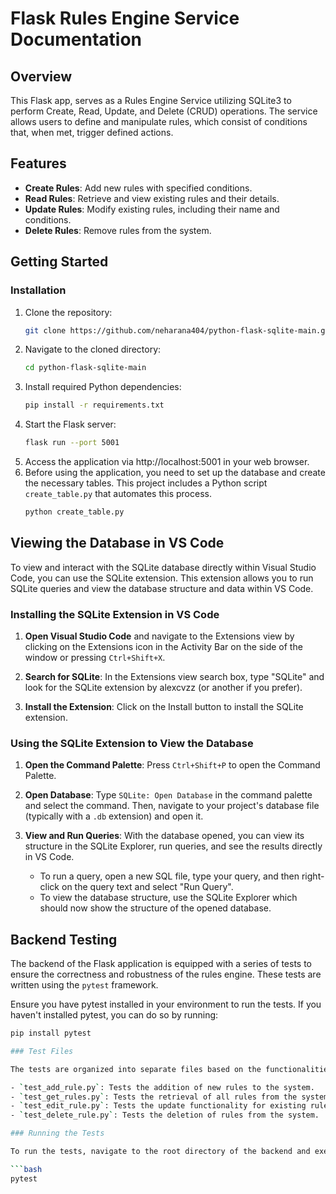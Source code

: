 # Flask Rules Engine Service Documentation

## Overview

This Flask app, serves as a Rules Engine Service utilizing SQLite3 to perform Create, Read, Update, and Delete (CRUD) operations. The service allows users to define and manipulate rules, which consist of conditions that, when met, trigger defined actions.

## Features

- **Create Rules**: Add new rules with specified conditions.
- **Read Rules**: Retrieve and view existing rules and their details.
- **Update Rules**: Modify existing rules, including their name and conditions.
- **Delete Rules**: Remove rules from the system.

## Getting Started

### Installation

1. Clone the repository:
   ```bash
   git clone https://github.com/neharana404/python-flask-sqlite-main.git
2. Navigate to the cloned directory:
   ```bash
   cd python-flask-sqlite-main
4. Install required Python dependencies:
   ```bash
   pip install -r requirements.txt
6. Start the Flask server:
   ```bash
   flask run --port 5001
8. Access the application via http://localhost:5001 in your web browser.
9. Before using the application, you need to set up the database and create the necessary tables. This project includes a Python script `create_table.py` that        automates this process.
   ```bash
   python create_table.py

## Viewing the Database in VS Code

To view and interact with the SQLite database directly within Visual Studio Code, you can use the SQLite extension. This extension allows you to run SQLite queries and view the database structure and data within VS Code.

### Installing the SQLite Extension in VS Code

1. **Open Visual Studio Code** and navigate to the Extensions view by clicking on the Extensions icon in the Activity Bar on the side of the window or pressing `Ctrl+Shift+X`.

2. **Search for SQLite**: In the Extensions view search box, type "SQLite" and look for the SQLite extension by alexcvzz (or another if you prefer).

3. **Install the Extension**: Click on the Install button to install the SQLite extension.

### Using the SQLite Extension to View the Database

1. **Open the Command Palette**: Press `Ctrl+Shift+P` to open the Command Palette.

2. **Open Database**: Type `SQLite: Open Database` in the command palette and select the command. Then, navigate to your project's database file (typically with a `.db` extension) and open it.

3. **View and Run Queries**: With the database opened, you can view its structure in the SQLite Explorer, run queries, and see the results directly in VS Code.

    - To run a query, open a new SQL file, type your query, and then right-click on the query text and select "Run Query".
    - To view the database structure, use the SQLite Explorer which should now show the structure of the opened database.

## Backend Testing

The backend of the Flask application is equipped with a series of tests to ensure the correctness and robustness of the rules engine. These tests are written using the `pytest` framework.

Ensure you have pytest installed in your environment to run the tests. If you haven't installed pytest, you can do so by running:

```bash
pip install pytest

### Test Files

The tests are organized into separate files based on the functionalities they cover:

- `test_add_rule.py`: Tests the addition of new rules to the system.
- `test_get_rules.py`: Tests the retrieval of all rules from the system.
- `test_edit_rule.py`: Tests the update functionality for existing rules.
- `test_delete_rule.py`: Tests the deletion of rules from the system.

### Running the Tests

To run the tests, navigate to the root directory of the backend and execute the following command:

```bash
pytest



